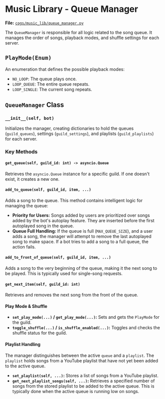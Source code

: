 # Music Library - Queue Manager

**File:** [`cogs/music_lib/queue_manager.py`](cogs/music_lib/queue_manager.py)

The `QueueManager` is responsible for all logic related to the song queue. It manages the order of songs, playback modes, and shuffle settings for each server.

## `PlayMode(Enum)`

An enumeration that defines the possible playback modes:
*   `NO_LOOP`: The queue plays once.
*   `LOOP_QUEUE`: The entire queue repeats.
*   `LOOP_SINGLE`: The current song repeats.

## `QueueManager` Class

### `__init__(self, bot)`

Initializes the manager, creating dictionaries to hold the queues (`guild_queues`), settings (`guild_settings`), and playlists (`guild_playlists`) for each server.

### Key Methods

#### `get_queue(self, guild_id: int) -> asyncio.Queue`

Retrieves the `asyncio.Queue` instance for a specific guild. If one doesn't exist, it creates a new one.

#### `add_to_queue(self, guild_id, item, ...)`

Adds a song to the queue. This method contains intelligent logic for managing the queue:
*   **Priority for Users:** Songs added by users are prioritized over songs added by the bot's autoplay feature. They are inserted before the first autoplayed song in the queue.
*   **Queue Full Handling:** If the queue is full (`MAX_QUEUE_SIZE`), and a user adds a song, the manager will attempt to remove the last autoplayed song to make space. If a bot tries to add a song to a full queue, the action fails.

#### `add_to_front_of_queue(self, guild_id, item, ...)`

Adds a song to the very beginning of the queue, making it the next song to be played. This is typically used for single-song requests.

#### `get_next_item(self, guild_id: int)`

Retrieves and removes the next song from the front of the queue.

#### Play Mode & Shuffle

*   **`set_play_mode(...)` / `get_play_mode(...)`:** Sets and gets the `PlayMode` for the guild.
*   **`toggle_shuffle(...)` / `is_shuffle_enabled(...)`:** Toggles and checks the shuffle status for the guild.

#### Playlist Handling

The manager distinguishes between the active `queue` and a `playlist`. The `playlist` holds songs from a YouTube playlist that have not yet been added to the active queue.

*   **`set_playlist(self, ...)`:** Stores a list of songs from a YouTube playlist.
*   **`get_next_playlist_songs(self, ...)`:** Retrieves a specified number of songs from the stored playlist to be added to the active queue. This is typically done when the active queue is running low on songs.